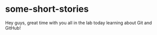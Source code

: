 # some-short-stories

Hey guys, great time with you all in the lab today learning about Git and GitHub!
